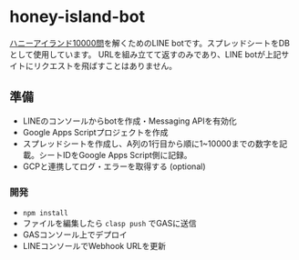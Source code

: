 # honey-island-bot
[ハニーアイランド10000問](https://wandsbox125.web.app/puzzle-tools/hex-editor/10000.html?id=1)を解くためのLINE botです。スプレッドシートをDBとして使用しています。
URLを組み立てて返すのみであり、LINE botが上記サイトにリクエストを飛ばすことはありません。

## 準備
- LINEのコンソールからbotを作成・Messaging APIを有効化
- Google Apps Scriptプロジェクトを作成
- スプレッドシートを作成し、A列の1行目から順に1~10000までの数字を記載。シートIDをGoogle Apps Script側に記録。
- GCPと連携してログ・エラーを取得する (optional)

### 開発
- `npm install`
- ファイルを編集したら `clasp push` でGASに送信
- GASコンソール上でデプロイ
- LINEコンソールでWebhook URLを更新
